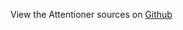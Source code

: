 
<!--
FrozenIsBool False
-->

View the Attentioner sources on [Github](https://github.com/Ledoux/ShareYourSystem/tree/master/ShareYourSystem/Noders/Installer)

